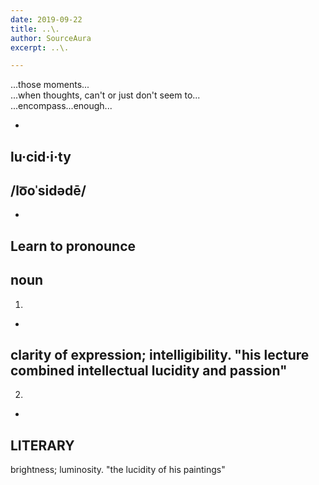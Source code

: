 ```yaml
---
date: 2019-09-22
title: ..\.
author: SourceAura
excerpt: ..\.

---
```


...those moments...  
...when thoughts, can't or just don't seem to...  
...encompass...enough...

-  

lu·cid·i·ty
-  
/lo͞oˈsidədē/ 
-  
-   
Learn to pronounce
-  
noun  
-  
1.
-  
clarity of expression; intelligibility.
"his lecture combined intellectual lucidity and passion"  
-  
2.
-  
LITERARY  
-  
brightness; luminosity.
"the lucidity of his paintings"
